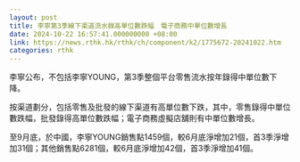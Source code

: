 ```yaml
---
layout: post
title: 李寧第3季線下渠道流水錄高單位數跌幅　電子商務中單位數增長
date: 2024-10-22 16:57:41.000000000 +08:00
link: https://news.rthk.hk/rthk/ch/component/k2/1775672-20241022.htm
categories: rthk
---
```


李寧公布，不包括李寧YOUNG，第3季整個平台零售流水按年錄得中單位數下降。

按渠道劃分，包括零售及批發的線下渠道有高單位數下跌，其中，零售錄得中單位數跌幅，批發錄得高單位數跌幅；電子商務虛擬店舖則有中單位數增長。

至9月底，於中國，李寧YOUNG銷售點1459個，較6月底淨增加21個，首3季淨增加31個；其他銷售點6281個，較6月底淨增加42個，首3季淨增加41個。
